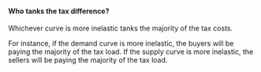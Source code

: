 #### Who tanks the tax difference?
Whichever curve is more inelastic tanks the majority of the tax costs.

For instance, if the demand curve is more inelastic, the buyers will be paying the majority of the tax load.
If the supply curve is more inelastic, the sellers will be paying the majority of the tax load.